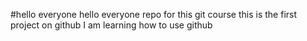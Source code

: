 #hello everyone
hello everyone repo for this git course
this is the first project on github
I am learning how to use github
